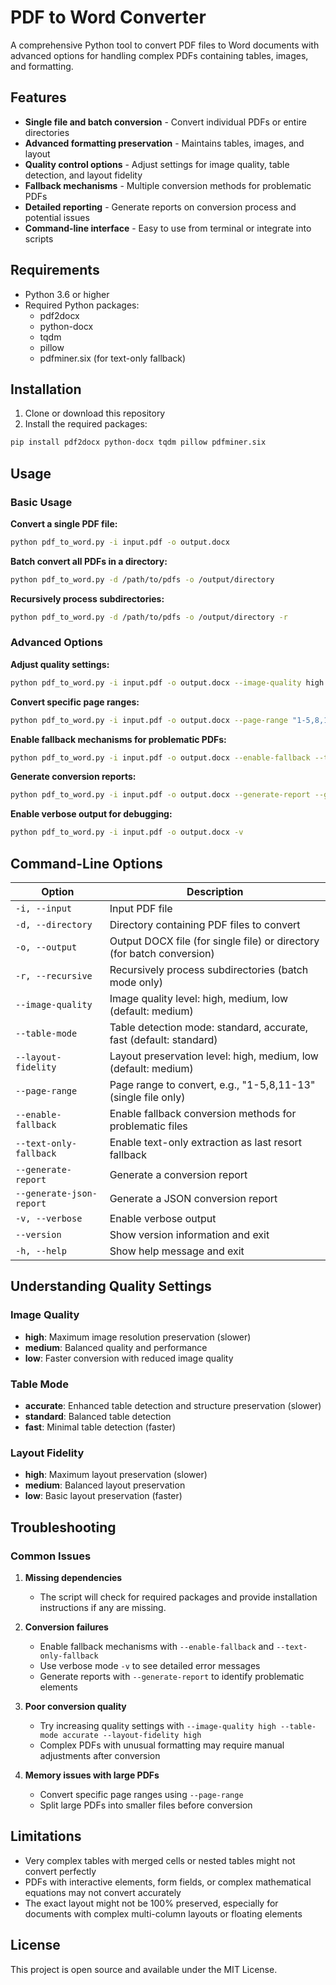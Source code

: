 # PDF to Word Converter

A comprehensive Python tool to convert PDF files to Word documents with advanced options for handling complex PDFs containing tables, images, and formatting.

## Features

- **Single file and batch conversion** - Convert individual PDFs or entire directories
- **Advanced formatting preservation** - Maintains tables, images, and layout
- **Quality control options** - Adjust settings for image quality, table detection, and layout fidelity
- **Fallback mechanisms** - Multiple conversion methods for problematic PDFs
- **Detailed reporting** - Generate reports on conversion process and potential issues
- **Command-line interface** - Easy to use from terminal or integrate into scripts

## Requirements

- Python 3.6 or higher
- Required Python packages:
  - pdf2docx
  - python-docx
  - tqdm
  - pillow
  - pdfminer.six (for text-only fallback)

## Installation

1. Clone or download this repository
2. Install the required packages:

```bash
pip install pdf2docx python-docx tqdm pillow pdfminer.six
```

## Usage

### Basic Usage

**Convert a single PDF file:**
```bash
python pdf_to_word.py -i input.pdf -o output.docx
```

**Batch convert all PDFs in a directory:**
```bash
python pdf_to_word.py -d /path/to/pdfs -o /output/directory
```

**Recursively process subdirectories:**
```bash
python pdf_to_word.py -d /path/to/pdfs -o /output/directory -r
```

### Advanced Options

**Adjust quality settings:**
```bash
python pdf_to_word.py -i input.pdf -o output.docx --image-quality high --table-mode accurate --layout-fidelity high
```

**Convert specific page ranges:**
```bash
python pdf_to_word.py -i input.pdf -o output.docx --page-range "1-5,8,11-13"
```

**Enable fallback mechanisms for problematic PDFs:**
```bash
python pdf_to_word.py -i input.pdf -o output.docx --enable-fallback --text-only-fallback
```

**Generate conversion reports:**
```bash
python pdf_to_word.py -i input.pdf -o output.docx --generate-report --generate-json-report
```

**Enable verbose output for debugging:**
```bash
python pdf_to_word.py -i input.pdf -o output.docx -v
```

## Command-Line Options

| Option | Description |
|--------|-------------|
| `-i, --input` | Input PDF file |
| `-d, --directory` | Directory containing PDF files to convert |
| `-o, --output` | Output DOCX file (for single file) or directory (for batch conversion) |
| `-r, --recursive` | Recursively process subdirectories (batch mode only) |
| `--image-quality` | Image quality level: high, medium, low (default: medium) |
| `--table-mode` | Table detection mode: standard, accurate, fast (default: standard) |
| `--layout-fidelity` | Layout preservation level: high, medium, low (default: medium) |
| `--page-range` | Page range to convert, e.g., "1-5,8,11-13" (single file only) |
| `--enable-fallback` | Enable fallback conversion methods for problematic files |
| `--text-only-fallback` | Enable text-only extraction as last resort fallback |
| `--generate-report` | Generate a conversion report |
| `--generate-json-report` | Generate a JSON conversion report |
| `-v, --verbose` | Enable verbose output |
| `--version` | Show version information and exit |
| `-h, --help` | Show help message and exit |

## Understanding Quality Settings

### Image Quality
- **high**: Maximum image resolution preservation (slower)
- **medium**: Balanced quality and performance
- **low**: Faster conversion with reduced image quality

### Table Mode
- **accurate**: Enhanced table detection and structure preservation (slower)
- **standard**: Balanced table detection
- **fast**: Minimal table detection (faster)

### Layout Fidelity
- **high**: Maximum layout preservation (slower)
- **medium**: Balanced layout preservation
- **low**: Basic layout preservation (faster)

## Troubleshooting

### Common Issues

1. **Missing dependencies**
   - The script will check for required packages and provide installation instructions if any are missing.

2. **Conversion failures**
   - Enable fallback mechanisms with `--enable-fallback` and `--text-only-fallback`
   - Use verbose mode `-v` to see detailed error messages
   - Generate reports with `--generate-report` to identify problematic elements

3. **Poor conversion quality**
   - Try increasing quality settings with `--image-quality high --table-mode accurate --layout-fidelity high`
   - Complex PDFs with unusual formatting may require manual adjustments after conversion

4. **Memory issues with large PDFs**
   - Convert specific page ranges using `--page-range`
   - Split large PDFs into smaller files before conversion

## Limitations

- Very complex tables with merged cells or nested tables might not convert perfectly
- PDFs with interactive elements, form fields, or complex mathematical equations may not convert accurately
- The exact layout might not be 100% preserved, especially for documents with complex multi-column layouts or floating elements

## License

This project is open source and available under the MIT License.
